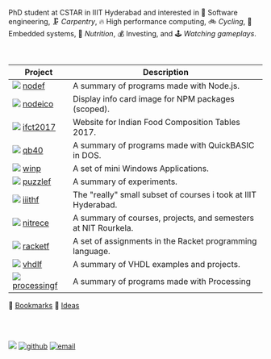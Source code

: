 PhD student at CSTAR in IIIT Hyderabad and interested in 💽 Software engineering,
🗜️ *Carpentry*, 🔥 High performance computing, 🚲 *Cycling*, 🎁 Embedded systems,
🍄 *Nutrition*, 💰 Investing, and 🕹️ *Watching gameplays*.<br>

<br>

| Project | Description |
|  ----  |  ----  |
| ![][i-nodef] [nodef] | A summary of programs made with Node.js. |
| ![][i-nodeico] [nodeico] | Display info card image for NPM packages (scoped). |
| ![][i-ifct2017] [ifct2017] | Website for Indian Food Composition Tables 2017. |
| ![][i-qb40] [qb40] | A summary of programs made with QuickBASIC in DOS. |
| ![][i-winp] [winp] | A set of mini Windows Applications. |
| ![][i-puzzlef] [puzzlef] | A summary of experiments. |
| ![][i-iiithf] [iiithf] | The "really" small subset of courses i took at IIIT Hyderabad. |
| ![][i-nitrece] [nitrece] | A summary of courses, projects, and semesters at NIT Rourkela. |
| ![][i-racketf] [racketf] | A set of assignments in the Racket programming language. |
| ![][i-vhdlf] [vhdlf] | A summary of VHDL examples and projects. |
| ![][i-processingf] [processingf] | A summary of programs made with Processing |

🔖 [Bookmarks](bookmarks.md)
🤔 [Ideas](ideas.md)

[//]: # (LOGO)
[i-nodef]: https://avatars.githubusercontent.com/u/32850785?s=16&v=4
[i-nodeico]: https://avatars.githubusercontent.com/u/37450791?s=16&v=4
[i-ifct2017]: https://avatars.githubusercontent.com/u/37058509?s=16&v=4
[i-qb40]: https://avatars.githubusercontent.com/u/32803022?s=16&v=4
[i-winp]: https://avatars.githubusercontent.com/u/32848874?s=16&v=4
[i-puzzlef]: https://avatars.githubusercontent.com/u/32851971?s=16&v=4
[i-iiithf]: https://avatars.githubusercontent.com/u/46347402?s=16&v=4
[i-nitrece]: https://avatars.githubusercontent.com/u/32803898?s=16&v=4
[i-racketf]: https://avatars.githubusercontent.com/u/58065625?s=16&v=4
[i-vhdlf]: https://avatars.githubusercontent.com/u/63796620?s=16&v=4
[i-processingf]: https://avatars.githubusercontent.com/u/75497546?s=16&v=4

[//]: # (LINKS)
[nodef]: https://nodef.github.io/
[nodeico]: https://nodeico.github.io/
[ifct2017]: https://ifct2017.github.io/
[qb40]: https://qb40.github.io/
[winp]: https://winp.github.io/
[puzzlef]: https://puzzlef.github.io/
[iiithf]: https://iiithf.github.io/
[nitrece]: https://nitrece.github.io/
[racketf]: https://racketf.github.io/
[vhdlf]: https://vhdlf.github.io/
[processingf]: https://processingf.github.io

<br>
<br>


[![](https://i.imgur.com/hz9LmXf.png)](https://orcid.org/0000-0001-5140-6578)
[![github](https://img.shields.io/badge/github-wolfram77-green?logo=GitHub)](https://github.com/wolfram77)
[![email](https://img.shields.io/badge/email-wolfram77@gmail.com-green?logo=Gmail)](mailto:wolfram77@gmail.com)
